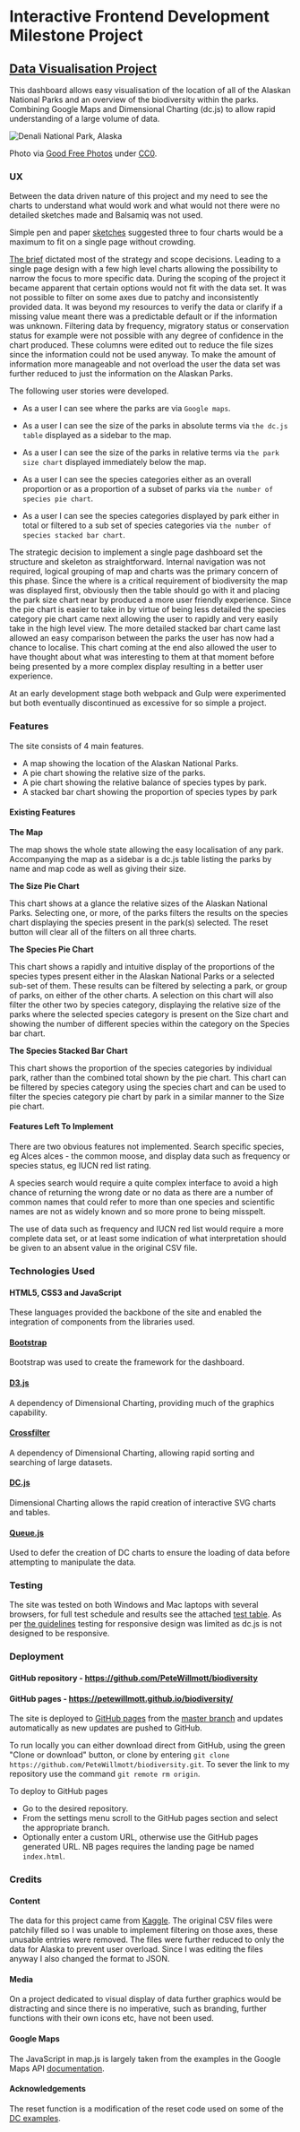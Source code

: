 # Interactive Frontend Development Milestone Project

## [Data Visualisation Project](https://petewillmott.github.io/biodiversity/)

This dashboard allows easy visualisation of the location of all of the Alaskan National Parks and an overview of the biodiversity within the parks. Combining Google Maps and Dimensional Charting (dc.js) to allow rapid understanding of a large volume of data.

![Denali National Park, Alaska](https://s3.eu-central-1.amazonaws.com/petes-gp-bucket/denali-national-park.jpg)

Photo via [Good Free Photos](https://www.goodfreephotos.com/united-states/alaska/denali-national-park/landscape-with-mountains-in-denali-national-park-alaska.jpg.php) under [CC0](https://creativecommons.org/licenses/publicdomain/).

### UX

Between the data driven nature of this project and my need to see the charts to understand what would work and what would not there were no detailed sketches made and Balsamiq was not used.

Simple pen and paper [sketches](https://s3.eu-central-1.amazonaws.com/petes-gp-bucket/DSC_0628.JPG) suggested three to four charts would be a maximum to fit on a single page without crowding.

[The brief](https://s3.eu-central-1.amazonaws.com/petes-gp-bucket/brief.odt) dictated most of the strategy and scope decisions. Leading to a single page design with a few high level charts allowing the possibility to narrow the focus to more specific data. During the scoping of the project it became apparent that certain options would not fit with the data set. It was not possible to filter on some axes due to patchy and inconsistently provided data. It was beyond my resources to verify the data or clarify if a missing value meant there was a predictable default or if the information was unknown. Filtering data by frequency, migratory status or conservation status for example were not possible with any degree of confidence in the chart produced. These columns were edited out to reduce the file sizes since the information could not be used anyway. To make the amount of information more manageable and not overload the user the data set was further reduced to just the information on the Alaskan Parks.

The following user stories were developed.

* As a user I can see where the parks are via `Google maps`.

* As a user I can see the size of the parks in absolute terms via `the dc.js table` displayed as a sidebar to the map.

* As a user I can see the size of the parks in relative terms via `the park size chart` displayed immediately below the map.

* As a user I can see the species categories either as an overall proportion or as a proportion of a subset of parks via `the number of species pie chart`.

* As a user I can see the species categories displayed by park either in total or filtered to a sub set of species categories via `the number of species stacked bar chart`.

The strategic decision to implement a single page dashboard set the structure and skeleton as straightforward. Internal navigation was not required, logical grouping of map and charts was the primary concern of this phase. Since the where is a critical requirement of biodiversity the map was displayed first, obviously then the table should go with it and placing the park size chart near by produced a more user friendly experience. Since the pie chart is easier to take in by virtue of being less detailed the species category pie chart came next allowing the user to rapidly and very easily take in the high level view. The more detailed stacked bar chart came last allowed an easy comparison between the parks the user has now had a chance to localise. This chart coming at the end also allowed the user to have thought about what was interesting to them at that moment before being presented by a more complex display resulting in a better user experience.

At an early development stage both webpack and Gulp were experimented but both eventually discontinued as excessive for so simple a project.

### Features

The site consists of 4 main features.
* A map showing the location of the Alaskan National Parks.
* A pie chart showing the relative size of the parks.
* A pie chart showing the relative balance of species types by park.
* A stacked bar chart showing the proportion of species types by park

#### Existing Features

**The Map**

The map shows the whole state allowing the easy localisation of any park. Accompanying the map as a sidebar is a dc.js table listing the parks by name and map code as well as giving their size.

**The Size Pie Chart**

This chart shows at a glance the relative sizes of the Alaskan National Parks. Selecting one, or more, of the parks filters the results on the species chart displaying the species present in the park(s) selected. The reset button will clear all of the filters on all three charts.

**The Species Pie Chart**

This chart shows a rapidly and intuitive display of the proportions of the species types present either in the Alaskan National Parks or a selected sub-set of them. These results can be filtered by selecting a park, or group of parks, on either of the other charts. A selection on this chart will also filter the other two by species category, displaying the relative size of the parks where the selected species category is present on the Size chart and showing the number of different species within the category on the Species bar chart.

**The Species Stacked Bar Chart**

This chart shows the proportion of the species categories by individual park, rather than the combined total shown by the pie chart. This chart can be filtered by species category using the species chart and can be used to filter the species category pie chart by park in a similar manner to the Size pie chart.


#### Features Left To Implement

There are two obvious features not implemented. Search specific species, eg Alces alces - the common moose, and display data such as frequency or species status, eg IUCN red list rating.

A species search would require a quite complex interface to avoid a high chance of returning the wrong date or no data as there are a number of common names that could refer to more than one species and scientific names are not as widely known and so more prone to being misspelt.

The use of data such as frequency and IUCN red list would require a more complete data set, or at least some indication of what interpretation should be given to an absent value in the original CSV file.

### Technologies Used

#### HTML5, CSS3 and JavaScript

These languages provided the backbone of the site and enabled the integration of components from the libraries used.

#### [Bootstrap](https://getbootstrap.com/docs/3.3/)

Bootstrap was used to create the framework for the dashboard.

#### [D3.js](https://d3js.org/)

A dependency of Dimensional Charting, providing much of the graphics capability.

#### [Crossfilter](https://github.com/square/crossfilter)

A dependency of Dimensional Charting, allowing rapid sorting and searching of large datasets.

#### [DC.js](https://github.com/dc-js/dc.js/wiki)

Dimensional Charting allows the rapid creation of interactive SVG charts and tables.

#### [Queue.js](https://github.com/d3/d3-queue)

Used to defer the creation of DC charts to ensure the loading of data before attempting to manipulate the data.

### Testing

The site was tested on both Windows and Mac laptops with several browsers, for full test schedule and results see the attached [test table](https://s3.eu-central-1.amazonaws.com/petes-gp-bucket/test_schedule.odt). As per [the guidelines](https://s3.eu-central-1.amazonaws.com/petes-gp-bucket/guidelines.odt) testing for responsive design was limited as dc.js is not designed to be responsive.

### Deployment

#### GitHub repository - https://github.com/PeteWillmott/biodiversity
#### GitHub pages - https://petewillmott.github.io/biodiversity/

The site is deployed to [GitHub pages](https://petewillmott.github.io/biodiversity/) from the [master branch](https://github.com/PeteWillmott/biodiversity) and updates automatically as new updates are pushed to GitHub.

To run locally you can either download direct from GitHub, using the green "Clone or download" button, or clone by entering `git clone https://github.com/PeteWillmott/biodiversity.git`. To sever the link to my repository use the command `git remote rm origin`.

To deploy to GitHub pages

* Go to the desired repository.
* From the settings menu scroll to the GitHub pages section and select the appropriate branch.
* Optionally enter a custom URL, otherwise use the GitHub pages generated URL. NB pages requires the landing page be named `index.html`.

### Credits

#### Content

The data for this project came from [Kaggle](https://www.kaggle.com/nationalparkservice/park-biodiversity#species.csv). The original CSV files were patchily filled so I was unable to implement filtering on those axes, these unusable entries were removed. The files were further reduced to only the data for Alaska to prevent user overload. Since I was editing the files anyway I also changed the format to JSON.

#### Media

On a project dedicated to visual display of data further graphics would be distracting and since there is no imperative, such as branding, further functions with their own icons etc, have not been used.

#### Google Maps

The JavaScript in map.js is largely taken from the examples in the Google Maps API [documentation](https://developers.google.com/maps/documentation/javascript/adding-a-google-map).

#### Acknowledgements

The reset function is a modification of the reset code used on some of the [DC examples](https://dc-js.github.io/dc.js/examples/).
